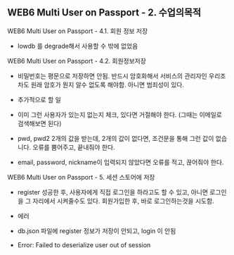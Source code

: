 WEB6 Multi User on Passport - 2. 수업의목적
- 

WEB6 Multi User on Passport - 4.1. 회원 정보 저장
- lowdb 를 degrade해서 사용할 수 밖에  없었음


WEB6 Multi User on Passport - 4.2. 회원정보저장
- 비밀번호는 평문으로 저장하면 안됨. 반드시 암호화해서 서비스의 관리자인 우리조차도 원래 암호가 뭔지 알수 없도록 해야함. 아니면 범죄성이 있다. 

- 추가적으로 할 일
- 이미 그런 사용자가 있는지 없는지 체크, 있다면 거절해야 한다.  (그때는 이메일로 검색해보면 된다)
- pwd, pwd2 2개의 값을 받는데, 2개의 값이 없다면, 조건문을 통해 그런 값이 없습니다. 오류를 뿜어주고, 끝내줘야 한다. 
- email, password, nickname이 입력되지 않았다면 오류를 적고, 끊어줘야 한다.


WEB6 Multi User on Passport - 5. 세션 스토어에 저장 
- register 성공한 후, 사용자에게 직접 로그인을 하라고도 할 수 있고, 아니면 로그인을 그 자리에서 시켜줄수도 있다.  회원가입한 후, 바로 로그인하는것을 시도함. 

- 에러 
- db.json 파일에 register 정보가 저장이 안되고, login 이 안됨


- Error: Failed to deserialize user out of session
